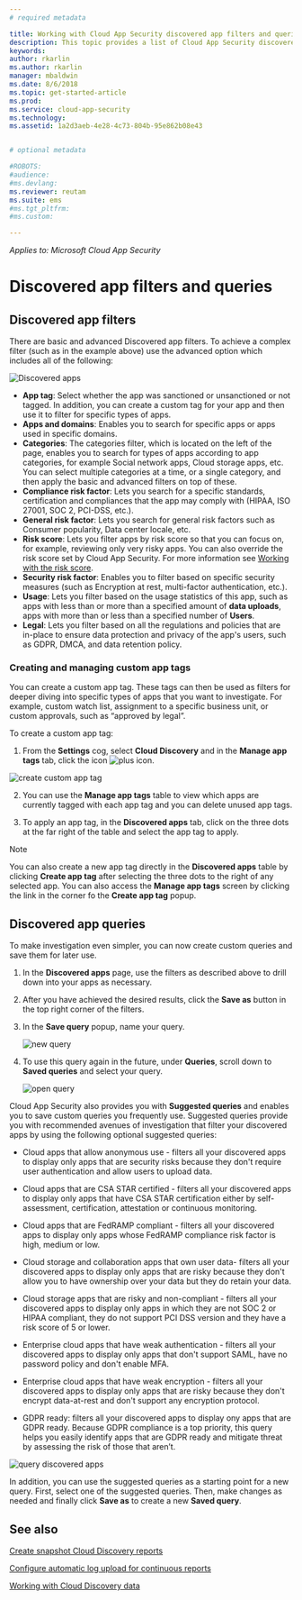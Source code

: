 ```yaml
---
# required metadata

title: Working with Cloud App Security discovered app filters and queries | Microsoft Docs
description: This topic provides a list of Cloud App Security discovered app filters and queries and explains how to work with them.
keywords:
author: rkarlin
ms.author: rkarlin
manager: mbaldwin
ms.date: 8/6/2018
ms.topic: get-started-article
ms.prod:
ms.service: cloud-app-security
ms.technology:
ms.assetid: 1a2d3aeb-4e28-4c73-804b-95e862b08e43


# optional metadata

#ROBOTS:
#audience:
#ms.devlang:
ms.reviewer: reutam
ms.suite: ems
#ms.tgt_pltfrm:
#ms.custom:

---
```


*Applies to: Microsoft Cloud App Security*

# Discovered app filters and queries

## Discovered app filters

There are basic and advanced Discovered app filters. To achieve a complex filter (such as in the example above) use the advanced option which includes all of the following:

![Discovered apps](./media/discovered-apps.png)  


- **App tag**: Select whether the app was sanctioned or unsanctioned or not tagged. In addition, you can create a custom tag for your app and then use it to filter for specific types of apps. 
- **Apps and domains**: Enables you to search for specific apps or apps used in specific domains. 
- **Categories**: The categories filter, which is located on the left of the page, enables you to search for types of apps according to app categories, for example Social network apps, Cloud storage apps, etc. You can select multiple categories at a time, or a single category, and then apply the basic and advanced filters on top of these.
- **Compliance risk factor**: Lets you search for a specific standards, certification and compliances that the app may comply with (HIPAA, ISO 27001, SOC 2, PCI-DSS, etc.).
- **General risk factor**: Lets you search for general risk factors such as Consumer popularity, Data center locale, etc.
- **Risk score**: Lets you filter apps by risk score so that you can focus on, for example, reviewing only very risky apps. You can also override the risk score set by Cloud App Security. For more information see [Working with the risk score](risk-score.md).
- **Security risk factor**: Enables you to filter based on specific security measures (such as Encryption at rest, multi-factor authentication, etc.).
- **Usage**: Lets you filter based on the usage statistics of this app, such as apps with less than or more than a specified amount of **data uploads**, apps with more than or less than a specified number of **Users**.
- **Legal**: Lets you filter based on all the regulations and policies that are in-place to ensure data protection and privacy of the app's users, such as GDPR, DMCA, and data retention policy.

### Creating and managing custom app tags

You can create a custom app tag. 
These tags can then be used as filters for deeper diving into specific types of apps that you want to investigate. For example, custom watch list, assignment to a specific business unit, or custom approvals, such as “approved by legal”.

To create a custom app tag:

1. From the **Settings** cog, select **Cloud Discovery** and in the **Manage app tags** tab, click the icon ![plus icon](./media/plus-icon.png). 

![create custom app tag](./media/create-app-tag.png)

2. You can use the **Manage app tags** table to view which apps are currently tagged with each app tag and you can delete unused app tags.

3. To apply an app tag, in the **Discovered apps** tab, click on the three dots at the far right of the table and select the app tag to apply. 

> [!NOTE]
>You can also create a new app tag directly in the **Discovered apps** table by clicking **Create app tag** after selecting the three dots to the right of any selected app. You can also access the **Manage app tags** screen by clicking the link in the corner fo the **Create app tag** popup.

## Discovered app queries

To make investigation even simpler, you can now create custom queries and save them for later use. 

1. In the **Discovered apps** page, use the filters as described above to drill down into your apps as necessary. 

2. After you have achieved the desired results, click the **Save as** button in the top right corner of the filters. 

3. In the **Save query** popup, name your query.

   ![new query](./media/new-query.png)

4. To use this query again in the future, under **Queries**, scroll down to **Saved queries** and select your query. 

   ![open query](./media/discovered-app-query.png)


Cloud App Security also provides you with **Suggested queries** and enables you to save custom queries you frequently use. Suggested queries provide you with recommended avenues of investigation that filter your discovered apps by using the following optional suggested queries:

 - Cloud apps that allow anonymous use - filters all your discovered apps to display only apps that are security risks because they don't require user authentication and allow users to upload data.

 - Cloud apps that are CSA STAR certified - filters all your discovered apps to display only apps that have CSA STAR certification either by self-assessment, certification, attestation or continuous monitoring.

 - Cloud apps that are FedRAMP compliant - filters all your discovered apps to display only apps whose FedRAMP compliance risk factor is high, medium or low. 

 - Cloud storage and collaboration apps that own user data- filters all your discovered apps to display only apps that are risky because they don't allow you to have ownership over your data but they do retain your data.

 - Cloud storage apps that are risky and non-compliant - filters all your discovered apps to display only apps in which they are not SOC 2 or HIPAA compliant, they do not support PCI DSS version and they have a risk score of 5 or lower.

 - Enterprise cloud apps that have weak authentication - filters all your discovered apps to display only apps that don't support SAML, have no password policy and don't enable MFA.

 - Enterprise cloud apps that have weak encryption - filters all your discovered apps to display only apps that are risky because they don't encrypt data-at-rest and don't support any encryption protocol.

- GDPR ready: filters all your discovered apps to display ony apps that are GDPR ready. Because GDPR compliance is a top priority, this query helps you easily identify apps that are GDPR ready and mitigate threat by assessing the risk of those that aren’t.
 
![query discovered apps](./media/queries-discovered-apps.png)

 
In addition, you can use the suggested queries as a starting point for a new query. First, select one of the suggested queries. Then, make changes as needed and finally click **Save as** to create a new **Saved query**.


## See also
 
[Create snapshot Cloud Discovery reports](create-snapshot-cloud-discovery-reports.md)

[Configure automatic log upload for continuous reports](configure-automatic-log-upload-for-continuous-reports.md)

[Working with Cloud Discovery data](working-with-cloud-discovery-data.md)

